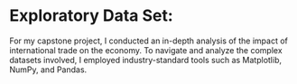# Exploratory Data Set:


For my capstone project, I conducted an in-depth analysis of the impact of international trade on the economy. To navigate and analyze the complex datasets involved, I employed industry-standard tools such as Matplotlib, NumPy, and Pandas. 
